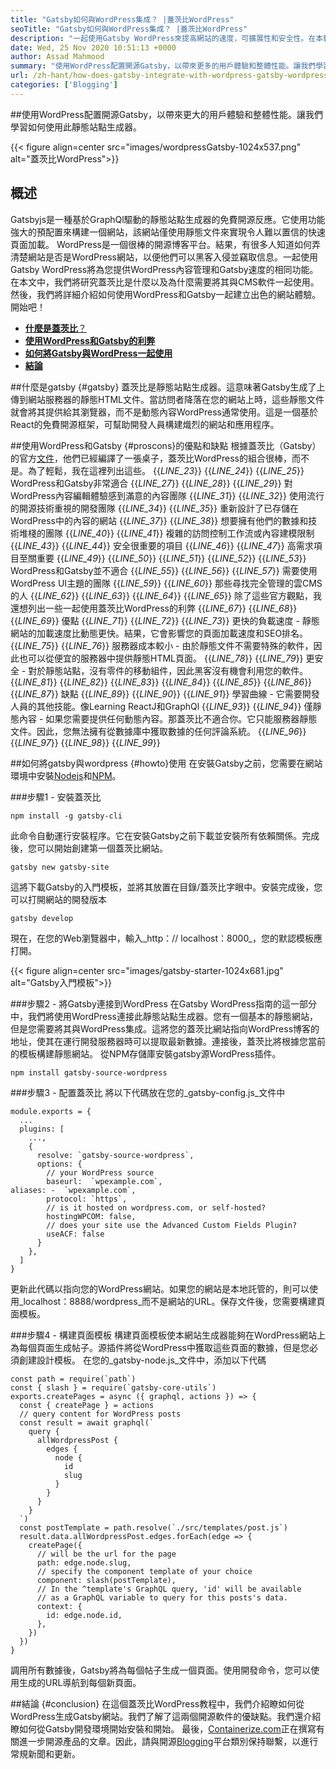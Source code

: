 ```yaml
---
title: "Gatsby如何與WordPress集成？ |蓋茨比WordPress" 
seoTitle: "Gatsby如何與WordPress集成？ |蓋茨比WordPress" 
description: "一起使用Gatsby WordPress來提高網站的速度，可擴展性和安全性。在本教程中，您將學習如何使用這些開源軟件。" 
date: Wed, 25 Nov 2020 10:51:13 +0000
author: Assad Mahmood
summary: "使用WordPress配置開源Gatsby，以帶來更多的用戶體驗和整體性能。讓我們學習如何使用此靜態站點生成器。" 
url: /zh-hant/how-does-gatsby-integrate-with-wordpress-gatsby-wordpress/
categories: ['Blogging']
---
```


##使用WordPress配置開源Gatsby，以帶來更大的用戶體驗和整體性能。讓我們學習如何使用此靜態站點生成器。

{{< figure align=center src="images/wordpressGatsby-1024x537.png" alt="蓋茨比WordPress">}}


## 概述
Gatsbyjs是一種基於GraphQl驅動的靜態站點生成器的免費開源反應。它使用功能強大的預配置來構建一個網站，該網站僅使用靜態文件來實現令人難以置信的快速頁面加載。 WordPress是一個很棒的開源博客平台。結果，有很多人知道如何弄清楚網站是否是WordPress網站，以便他們可以黑客入侵並竊取信息。一起使用Gatsby WordPress將為您提供WordPress內容管理和Gatsby速度的相同功能。
在本文中，我們將研究蓋茨比是什麼以及為什麼需要將其與CMS軟件一起使用。然後，我們將詳細介紹如何使用WordPress和Gatsby一起建立出色的網站體驗。開始吧！
* [**什麼是蓋茨比**？][1]
* **[使用WordPress和Gatsby的利弊][2]**
* **[如何將Gatsby與WordPress一起使用][3]**
* **[結論][4]**

##什麼是gatsby   {#gatsby}
蓋茨比是靜態站點生成器。這意味著Gatsby生成了上傳到網站服務器的靜態HTML文件。當訪問者降落在您的網站上時，這些靜態文件就會將其提供給其瀏覽器，而不是動態內容WordPress通常使用。這是一個基於React的免費開源框架，可幫助開發人員構建熾烈的網站和應用程序。

##使用WordPress和Gatsby   {#proscons}的優點和缺點
根據蓋茨比（Gatsby）的官方[文件][5]，他們已經編譯了一張桌子，蓋茨比WordPress的組合很棒，而不是。為了輕鬆，我在這裡列出這些。
{{_LINE_23_}}
{{_LINE_24_}}
{{_LINE_25_}}
      WordPress和Gatsby非常適合
{{_LINE_27_}}
{{_LINE_28_}}
{{_LINE_29_}}
        對WordPress內容編輯體驗感到滿意的內容團隊
{{_LINE_31_}}
{{_LINE_32_}}
        使用流行的開源技術重視的開發團隊
{{_LINE_34_}}
{{_LINE_35_}}
        重新設計了已存儲在WordPress中的內容的網站
{{_LINE_37_}}
{{_LINE_38_}}
        想要擁有他們的數據和技術堆棧的團隊
{{_LINE_40_}}
{{_LINE_41_}}
        複雜的訪問控制工作流或內容建模限制
{{_LINE_43_}}
{{_LINE_44_}}
        安全很重要的項目
{{_LINE_46_}}
{{_LINE_47_}}
        高需求項目至關重要
{{_LINE_49_}}
{{_LINE_50_}}
{{_LINE_51_}}
{{_LINE_52_}}
{{_LINE_53_}}
      WordPress和Gatsby並不適合
{{_LINE_55_}}
{{_LINE_56_}}
{{_LINE_57_}}
        需要使用WordPress UI主題的團隊
{{_LINE_59_}}
{{_LINE_60_}}
        那些尋找完全管理的雲CMS的人
{{_LINE_62_}}
{{_LINE_63_}}
{{_LINE_64_}}
{{_LINE_65_}}
除了這些官方觀點，我還想列出一些一起使用蓋茨比WordPress的利弊
{{_LINE_67_}}
{{_LINE_68_}}
{{_LINE_69_}}
      優點
{{_LINE_71_}}
{{_LINE_72_}}
{{_LINE_73_}}
        更快的負載速度 - 靜態網站的加載速度比動態更快。結果，它會影響您的頁面加載速度和SEO排名。
{{_LINE_75_}}
{{_LINE_76_}}
        服務器成本較小 - 由於靜態文件不需要特殊的軟件，因此也可以從便宜的服務器中提供靜態HTML頁面。
{{_LINE_78_}}
{{_LINE_79_}}
        更安全 - 對於靜態站點，沒有零件的移動組件，因此黑客沒有機會利用您的軟件。
{{_LINE_81_}}
{{_LINE_82_}}
{{_LINE_83_}}
{{_LINE_84_}}
{{_LINE_85_}}
{{_LINE_86_}}
{{_LINE_87_}}
      缺點
{{_LINE_89_}}
{{_LINE_90_}}
{{_LINE_91_}}
        學習曲線 - 它需要開發人員的其他技能。像Learning ReactJ和GraphQl
{{_LINE_93_}}
{{_LINE_94_}}
        僅靜態內容 - 如果您需要提供任何動態內容。那蓋茨比不適合你。它只能服務器靜態文件。因此，您無法擁有從數據庫中獲取數據的任何評論系統。
{{_LINE_96_}}
{{_LINE_97_}}
{{_LINE_98_}}
{{_LINE_99_}}

##如何將gatsby與wordpress   {#howto}使用
在安裝Gatsby之前，您需要在網站環境中安裝[Nodejs][6]和[NPM][7]。

###步驟1  - 安裝蓋茨比
```
npm install -g gatsby-cli
```
此命令自動運行安裝程序。它在安裝Gatsby之前下載並安裝所有依賴關係。完成後，您可以開始創建第一個蓋茨比網站。
```
gatsby new gatsby-site
```
這將下載Gatsby的入門模板，並將其放置在目錄/蓋茨比字眼中。安裝完成後，您可以打開網站的開發版本
```
gatsby develop
```
現在，在您的Web瀏覽器中，輸入_http：// localhost：8000_，您的默認模板應打開。

{{< figure align=center src="images/gatsby-starter-1024x681.jpg" alt="Gatsby入門模板">}}


###步驟2  - 將Gatsby連接到WordPress
在Gatsby WordPress指南的這一部分中，我們將使用WordPress連接此靜態站點生成器。您有一個基本的靜態網站，但是您需要將其與WordPress集成。這將您的蓋茨比網站指向WordPress博客的地址，使其在運行開發服務器時可以提取最新數據。連接後，蓋茨比將根據您當前的模板構建靜態網站。
從NPM存儲庫安裝gatsby源WordPress插件。
```
npm install gatsby-source-wordpress
```

###步驟3  - 配置蓋茨比
將以下代碼放在您的_gatsby-config.js_文件中
```
module.exports = {
  ...
  plugins: [
    ...,
    {
      resolve: `gatsby-source-wordpress`,
      options: {
        // your WordPress source
        baseurl:  `wpexample.com`,
aliases: -  `wpexample.com`,
        protocol: `https`,
        // is it hosted on wordpress.com, or self-hosted?
        hostingWPCOM: false,
        // does your site use the Advanced Custom Fields Plugin?
        useACF: false
      }
    },
  ]
}
```
更新此代碼以指向您的WordPress網站。如果您的網站是本地託管的，則可以使用_localhost：8888/wordpress_而不是網站的URL。保存文件後，您需要構建頁面模板。

###步驟4  - 構建頁面模板
構建頁面模板使本網站生成器能夠在WordPress網站上為每個頁面生成帖子。源插件將從WordPress中獲取這些頁面的數據，但是您必須創建設計模板。
在您的_gatsby-node.js_文件中，添加以下代碼
```
const path = require(`path`)
const { slash } = require(`gatsby-core-utils`)
exports.createPages = async ({ graphql, actions }) => {
  const { createPage } = actions
  // query content for WordPress posts
  const result = await graphql(`
    query {
      allWordpressPost {
        edges {
          node {
            id
            slug
          }
        }
      }
    }
  `)
  const postTemplate = path.resolve(`./src/templates/post.js`)
  result.data.allWordpressPost.edges.forEach(edge => {
    createPage({
      // will be the url for the page
      path: edge.node.slug,
      // specify the component template of your choice
      component: slash(postTemplate),
      // In the ^template's GraphQL query, 'id' will be available
      // as a GraphQL variable to query for this posts's data.
      context: {
        id: edge.node.id,
      },
    })
  })
}
```
調用所有數據後，Gatsby將為每個帖子生成一個頁面。使用開發命令，您可以使用生成的URL導航到每個新頁面。

##結論 {#conclusion}
在這個蓋茨比WordPress教程中，我們介紹瞭如何從WordPress生成Gatsby網站。我們了解了這兩個開源軟件的優缺點。我們還介紹瞭如何從Gatsby開發環境開始安裝和開始。
最後，[Containerize.com][8]正在撰寫有關進一步開源產品的文章。因此，請與開源[Blogging][9]平台類別保持聯繫，以進行常規新聞和更新。

  
[1]: #gatsby
[2]: #proscons
[3]: #howto
[4]: #conclusion
[5]: https://www.gatsbyjs.com/guides/wordpress/
[6]: https://nodejs.org/en/
[7]: https://www.npmjs.com/
[8]: https://www.containerize.com/
[9]: https://products.containerize.com/blogging/
